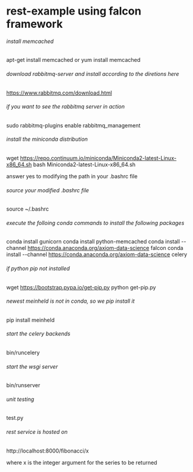 # rest-example using falcon framework

###### install memcached
apt-get install memcached
or
yum install memcached

###### download rabbitmq-server and install according to the diretions here
https://www.rabbitmq.com/download.html

###### if you want to see the rabbitmq server in action
sudo rabbitmq-plugins enable rabbitmq_management

###### install the miniconda distribution
wget https://repo.continuum.io/miniconda/Miniconda2-latest-Linux-x86_64.sh
bash Miniconda2-latest-Linux-x86_64.sh

answer yes to modifying the path in your .bashrc file

###### source your modified .bashrc file
source ~/.bashrc

###### execute the folloing conda commands to install the following packages
conda install gunicorn
conda install python-memcached
conda install --channel https://conda.anaconda.org/axiom-data-science falcon
conda install --channel https://conda.anaconda.org/axiom-data-science celery

###### if python pip not installed
wget https://bootstrap.pypa.io/get-pip.py
python get-pip.py

###### newest meinheld is not in conda, so we pip install it
pip install meinheld

###### start the celery backends
bin/runcelery

###### start the wsgi server
bin/runserver

###### unit testing
test.py

###### rest service is hosted on 
http://localhost:8000/fibonacci/x

where x is the integer argument for the series to be returned
